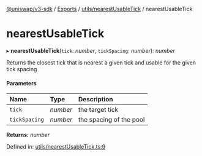[@uniswap/v3-sdk](../README.md) / [Exports](../modules.md) / [utils/nearestUsableTick](../modules/utils_nearestusabletick.md) / nearestUsableTick

# nearestUsableTick

▸ **nearestUsableTick**(`tick`: *number*, `tickSpacing`: *number*): *number*

Returns the closest tick that is nearest a given tick and usable for the given tick spacing

#### Parameters

| Name | Type | Description |
| :------ | :------ | :------ |
| `tick` | *number* | the target tick |
| `tickSpacing` | *number* | the spacing of the pool |

**Returns:** *number*

Defined in: [utils/nearestUsableTick.ts:9](https://github.com/Uniswap/uniswap-v3-sdk/blob/aeb1b09/src/utils/nearestUsableTick.ts#L9)
